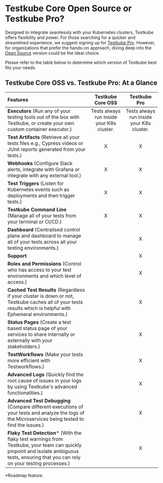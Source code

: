 # Testkube Core Open Source or Testkube Pro?

Designed to integrate seamlessly with your Kubernetes clusters, Testkube offers flexibility and power. For those searching for a quicker and streamlined experience, we suggest signing up for [Testkube Pro](https://app.testkube.io/). However, for organizations that prefer the hands-on approach, diving deep into the [Open Source](./testkube-oss.md) version could be the ideal choice.

Please refer to the table below to determine which version of Testkube best fits your needs.

## Testkube Core OSS vs. Testkube Pro: At a Glance

|  Features                      | Testkube Core OSS                           | Testkube Pro |
| :--------------------- | :---------------------------------: | :--------------------------------------------------: |
| **Executors** (Run any of your testing tools out of the box with Testkube, or create your own custom container executor.)                | Tests always run inside your K8s cluster.     | Tests always run inside your K8s cluster. |
| **Test Artifacts** (Retrieve all your tests files e.g., Cypress videos or JUnit reports generated from your tests.)                  | X | X |
| **Webhooks** (Configure Slack alerts, integrate with Grafana or integrate with any external tool.)           | X  | X|
| **Test Triggers** (Listen for Kubernetes events such as deployments and then trigger tests.)               | X | X |
| **Testkube Command Line** (Manage all of your tests from your terminal or CI/CD.)               | X   | X |
| **Dashboard** (Centralised control plane and dashboard to manage all of your tests across all your testing environments.)               |    | X |
| **Support**                |    | X |
| **Roles and Permissions** (Control who has access to your test environments and which level of access.)               |    | X |
| **Cached Test Results** (Regardless if your cluster is down or not, Testkube caches all of your tests results which is helpful with Ephemeral environments.)              |    | X |
| **Status Pages** (Create a test based status page of your services to share internally or externally with your stakeholders.)              |    | X |
| **TestWorkflows** (Make your tests more efficient with Testworkflows.)              |    | X |
| **Advanced Logs** (Quickly find the root cause of issues in your logs by using Testkube's advanced functionalities.)              |    | X |
| **Advanced Test Debugging** (Compare different executions of your tests and analyze the logs of the Microservices being tested to find the issues.)             |    | X |
| **Flaky Test Detection*** (With the flaky test warnings from Testkube, your team can quickly pinpoint and isolate ambiguous tests, ensuring that you can rely on your testing processes.)            |    | X |
*Roadmap feature.